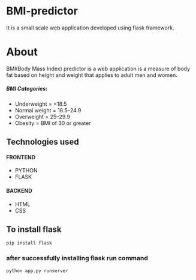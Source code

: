 # BMI-predictor
It is a small scale web application developed using flask framework.
# About
BMI(Body Mass Index) predictor is a web application is a measure of body fat based on height and weight that applies to adult men and women.

##### BMI Categories:
- Underweight = <18.5
- Normal weight = 18.5–24.9
- Overweight = 25–29.9
- Obesity = BMI of 30 or greater

## Technologies used
#### FRONTEND
- PYTHON
- FLASK

#### BACKEND
- HTML
- CSS
## To install flask
```
pip install flask
```
### after successfully installing flask run command
```
python app.py runserver
```

 
